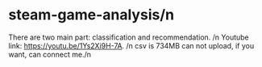 # steam-game-analysis/n
There are two main part: classification and recommendation. /n
Youtube link: https://youtu.be/1Ys2Xi9H-7A. /n
csv is 734MB can not upload, if you want, can connect me./n
